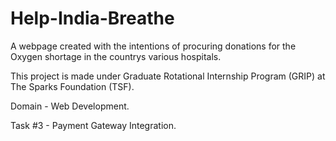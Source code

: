 # Help-India-Breathe
A webpage created with the intentions of procuring donations for the Oxygen shortage in the countrys various hospitals.

This project is made under Graduate Rotational Internship Program (GRIP) at The Sparks Foundation (TSF).

Domain - Web Development.

Task #3 - Payment Gateway Integration.

